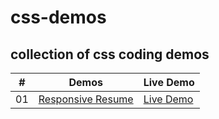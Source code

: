 # css-demos

## collection of css coding demos

|  #  | Demos                                                                                     | Live Demo                                                           |
| :-: | ----------------------------------------------------------------------------------------- | ------------------------------------------------------------------- |
| 01  | [Responsive Resume](https://github.com/xyzrdg-code/css-demos/tree/main/responsive-resume) | [Live Demo](https://50projects50days.com/projects/expanding-cards/) |
